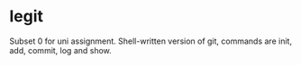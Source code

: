 # legit
Subset 0 for uni assignment. Shell-written version of git, commands are init, add, commit, log and show.
